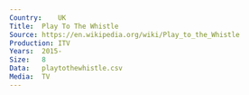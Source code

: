 ```yaml
---
Country:	UK
Title:	Play To The Whistle
Source:	https://en.wikipedia.org/wiki/Play_to_the_Whistle
Production:	ITV
Years:	2015-
Size:	8
Data:	playtothewhistle.csv
Media:	TV
---
```

